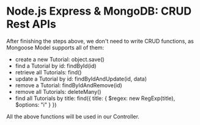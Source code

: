 # Node.js Express & MongoDB: CRUD Rest APIs

After finishing the steps above, we don't need to write CRUD functions, as Mongoose Model supports all of them:

 - create a new Tutorial: object.save()
 - find a Tutorial by id: findById(id)
 - retrieve all Tutorials: find()
 - update a Tutorial by id: findByIdAndUpdate(id, data)
 - remove a Tutorial: findByIdAndRemove(id)
 - remove all Tutorials: deleteMany()
 - find all Tutorials by title: find({ title: { $regex: new RegExp(title), $options: "i" } })

 All the above functions will be used in our Controller.